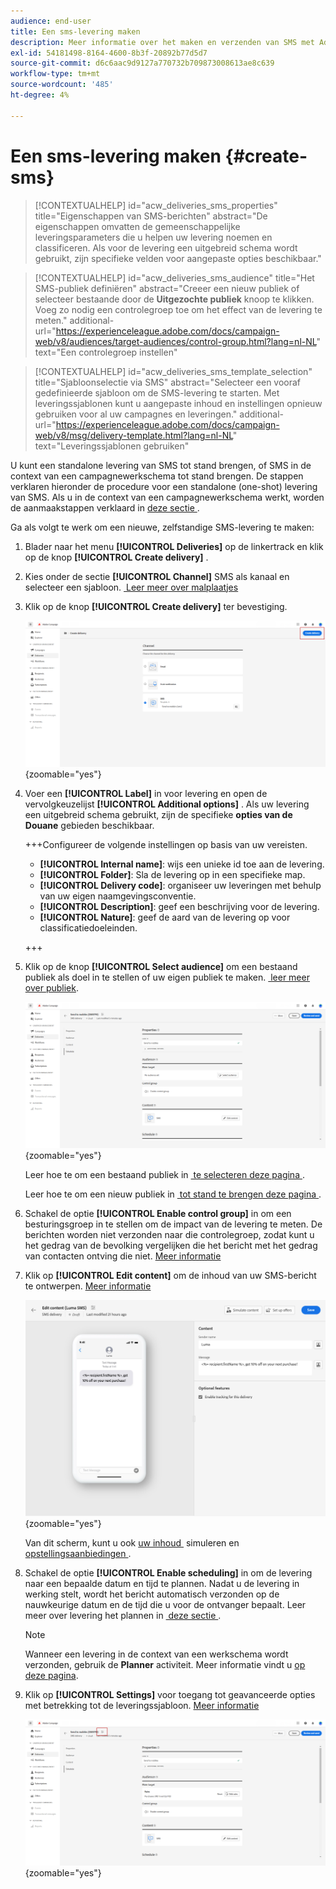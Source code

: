 ```yaml
---
audience: end-user
title: Een sms-levering maken
description: Meer informatie over het maken en verzenden van SMS met Adobe Campaign Web
exl-id: 54181498-8164-4600-8b3f-20892b77d5d7
source-git-commit: d6c6aac9d9127a770732b709873008613ae8c639
workflow-type: tm+mt
source-wordcount: '485'
ht-degree: 4%

---
```


# Een sms-levering maken {#create-sms}

>[!CONTEXTUALHELP]
>id="acw_deliveries_sms_properties"
>title="Eigenschappen van SMS-berichten"
>abstract="De eigenschappen omvatten de gemeenschappelijke leveringsparameters die u helpen uw levering noemen en classificeren. Als voor de levering een uitgebreid schema wordt gebruikt, zijn specifieke velden voor aangepaste opties beschikbaar."

>[!CONTEXTUALHELP]
>id="acw_deliveries_sms_audience"
>title="Het SMS-publiek definiëren"
>abstract="Creeer een nieuw publiek of selecteer bestaande door de **Uitgezochte publiek** knoop te klikken. Voeg zo nodig een controlegroep toe om het effect van de levering te meten."
>additional-url="https://experienceleague.adobe.com/docs/campaign-web/v8/audiences/target-audiences/control-group.html?lang=nl-NL" text="Een controlegroep instellen"

>[!CONTEXTUALHELP]
>id="acw_deliveries_sms_template_selection"
>title="Sjabloonselectie via SMS"
>abstract="Selecteer een vooraf gedefinieerde sjabloon om de SMS-levering te starten. Met leveringssjablonen kunt u aangepaste inhoud en instellingen opnieuw gebruiken voor al uw campagnes en leveringen."
>additional-url="https://experienceleague.adobe.com/docs/campaign-web/v8/msg/delivery-template.html?lang=nl-NL" text="Leveringssjablonen gebruiken"

U kunt een standalone levering van SMS tot stand brengen, of SMS in de context van een campagnewerkschema tot stand brengen. De stappen verklaren hieronder de procedure voor een standalone (one-shot) levering van SMS. Als u in de context van een campagnewerkschema werkt, worden de aanmaakstappen verklaard in [&#x200B; deze sectie &#x200B;](../workflows/activities/channels.md#create-a-delivery-in-a-campaign-workflow).

Ga als volgt te werk om een nieuwe, zelfstandige SMS-levering te maken:

1. Blader naar het menu **[!UICONTROL Deliveries]** op de linkertrack en klik op de knop **[!UICONTROL Create delivery]** .

1. Kies onder de sectie **[!UICONTROL Channel]** SMS als kanaal en selecteer een sjabloon. [&#x200B; Leer meer over malplaatjes &#x200B;](../msg/delivery-template.md)

1. Klik op de knop **[!UICONTROL Create delivery]** ter bevestiging.

   ![&#x200B; Schermafbeelding die de Create leveringsknoop en de het kanaalselectie van SMS tonen &#x200B;](assets/sms_create_1.png){zoomable="yes"}

1. Voer een **[!UICONTROL Label]** in voor levering en open de vervolgkeuzelijst **[!UICONTROL Additional options]** . Als uw levering een uitgebreid schema gebruikt, zijn de specifieke **opties van de Douane** gebieden beschikbaar.

   +++Configureer de volgende instellingen op basis van uw vereisten.
   * **[!UICONTROL Internal name]**: wijs een unieke id toe aan de levering.
   * **[!UICONTROL Folder]**: Sla de levering op in een specifieke map.
   * **[!UICONTROL Delivery code]**: organiseer uw leveringen met behulp van uw eigen naamgevingsconventie.
   * **[!UICONTROL Description]**: geef een beschrijving voor de levering.
   * **[!UICONTROL Nature]**: geef de aard van de levering op voor classificatiedoeleinden.

   +++

1. Klik op de knop **[!UICONTROL Select audience]** om een bestaand publiek als doel in te stellen of uw eigen publiek te maken. [&#x200B; leer meer over publiek &#x200B;](../audience/about-recipients.md).

   ![&#x200B; Schermafbeelding die de Uitgezochte publieksknoop toont &#x200B;](assets/sms_create_2.png){zoomable="yes"}

   Leer hoe te om een bestaand publiek in [&#x200B; te selecteren deze pagina &#x200B;](../audience/add-audience.md).

   Leer hoe te om een nieuw publiek in [&#x200B; tot stand te brengen deze pagina &#x200B;](../audience/one-time-audience.md).

1. Schakel de optie **[!UICONTROL Enable control group]** in om een besturingsgroep in te stellen om de impact van de levering te meten. De berichten worden niet verzonden naar die controlegroep, zodat kunt u het gedrag van de bevolking vergelijken die het bericht met het gedrag van contacten ontving die niet. [Meer informatie](../audience/control-group.md)

1. Klik op **[!UICONTROL Edit content]** om de inhoud van uw SMS-bericht te ontwerpen. [Meer informatie](content-sms.md)

   ![&#x200B; Schermafbeelding die de Edit inhoudsknoop tonen &#x200B;](assets/sms_create_4.png){zoomable="yes"}

   Van dit scherm, kunt u ook [&#x200B; uw inhoud &#x200B;](../preview-test/preview-test.md) simuleren en [&#x200B; opstellingsaanbiedingen &#x200B;](../msg/offers.md).

1. Schakel de optie **[!UICONTROL Enable scheduling]** in om de levering naar een bepaalde datum en tijd te plannen. Nadat u de levering in werking stelt, wordt het bericht automatisch verzonden op de nauwkeurige datum en de tijd die u voor de ontvanger bepaalt. Leer meer over levering het plannen in [&#x200B; deze sectie &#x200B;](../msg/gs-deliveries.md#gs-schedule).

   >[!NOTE]
   >
   >Wanneer een levering in de context van een werkschema wordt verzonden, gebruik de **Planner** activiteit. Meer informatie vindt u [op deze pagina](../workflows/activities/scheduler.md).

1. Klik op **[!UICONTROL Settings]** voor toegang tot geavanceerde opties met betrekking tot de leveringssjabloon. [Meer informatie](../advanced-settings/delivery-settings.md)

   ![&#x200B; Schermafbeelding die de knoop van Montages toont &#x200B;](assets/sms_create_3.png){zoomable="yes"}